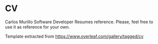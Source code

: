 # CV

Carlos Murillo Software Developer Resumes reference. Please, feel free to use it as reference for your own.

Template extracted from https://www.overleaf.com/gallery/tagged/cv
